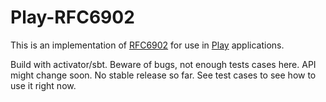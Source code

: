 # Play-RFC6902
This is an implementation of [RFC6902](https://tools.ietf.org/html/rfc6902) for use
in [Play](https://www.playframework.com/) applications.

Build with activator/sbt. Beware of bugs, not enough tests cases here. API might change soon. No stable release so far.
See test cases to see how to use it right now.